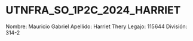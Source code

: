 # UTNFRA_SO_1P2C_2024_HARRIET

Nombre: Mauricio Gabriel
Apellido: Harriet Thery
Legajo: 115644
División: 314-2
